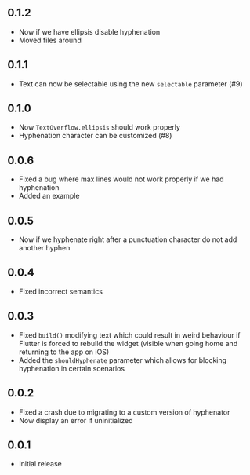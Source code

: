 ## 0.1.2

- Now if we have ellipsis disable hyphenation
- Moved files around

## 0.1.1

- Text can now be selectable using the new `selectable` parameter (#9)

## 0.1.0

- Now `TextOverflow.ellipsis` should work properly
- Hyphenation character can be customized (#8)

## 0.0.6

- Fixed a bug where max lines would not work properly if we had hyphenation
- Added an example

## 0.0.5

- Now if we hyphenate right after a punctuation character do not add another hyphen

## 0.0.4

- Fixed incorrect semantics

## 0.0.3

- Fixed `build()` modifying text which could result in weird behaviour if Flutter is forced to rebuild the widget (visible when going home and returning to the app on iOS)
- Added the `shouldHyphenate` parameter which allows for blocking hyphenation in certain scenarios

## 0.0.2

- Fixed a crash due to migrating to a custom version of hyphenator
- Now display an error if uninitialized

## 0.0.1

- Initial release
